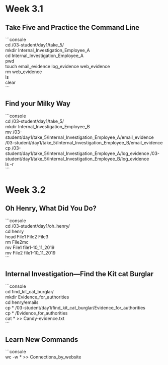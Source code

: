 # Week 3.1

## Take Five and Practice the Command Line

\`\`\`console  
cd /03-student/day1/take\_5/  
mkdir Internal\_Investigation\_Employee\_A  
cd Internal\_Investigation\_Employee\_A  
pwd  
touch email\_evidence log\_evidence web\_evidence  
rm web\_evidence  
ls  
clear  
\`\`\`

## Find your Milky Way

\`\`\`console  
cd /03-student/day1/take\_5/  
mkdir Internal\_Investigation\_Employee\_B  
mv /03-student/day1/take\_5/Internal\_Investigation\_Employee\_A/email\_evidence /03-student/day1/take\_5/Internal\_Investigation\_Employee\_B/email\_evidence  
cp /03-student/day1/take\_5/Internal\_Investigation\_Employee\_A/log\_evidence /03-student/day1/take\_5/Internal\_Investigation\_Employee\_B/log\_evidence  
ls \-r  
\`\`\`

# Week 3.2

## Oh Henry, What Did You Do?

\`\`\`console  
cd  /03-student/day1/oh\_henry/  
cd henry  
head File1 File2 File3  
rm File2mc  
mv File1 file1-10\_11\_2019  
mv File2 file1-10\_11\_2019  
\`\`\`

##  Internal Investigation—Find the Kit cat Burglar

\`\`\`console  
cd find\_kit\_cat\_burglar/  
mkdir Evidence\_for\_authorities  
cd henry/emails  
cp \* /03-student/day1/find\_kit\_cat\_burglar/Evidence\_for\_authorities  
cp \* /Evidence\_for\_authorities  
cat \* \>\> Candy-evidence.txt  
\`\`\`

## Learn New Commands

\`\`\`console  
wc \-w \* \>\> Connections\_by\_website

